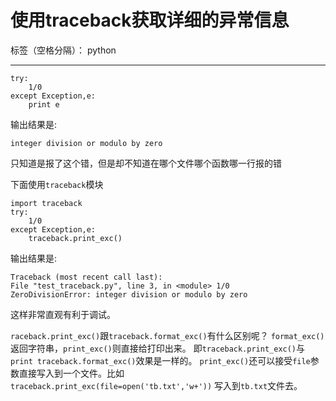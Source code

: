 ﻿# 使用traceback获取详细的异常信息

标签（空格分隔）： python

---

```
try:
    1/0
except Exception,e:
    print e
```
输出结果是:
```
integer division or modulo by zero
```
只知道是报了这个错，但是却不知道在哪个文件哪个函数哪一行报的错

下面使用`traceback`模块
```
import traceback
try:
    1/0
except Exception,e:
    traceback.print_exc()
```
输出结果是:
```
Traceback (most recent call last):
File "test_traceback.py", line 3, in <module> 1/0
ZeroDivisionError: integer division or modulo by zero
```
这样非常直观有利于调试。

`raceback.print_exc()`跟`traceback.format_exc()`有什么区别呢？
`format_exc()`返回字符串，`print_exc()`则直接给打印出来。
即`traceback.print_exc()`与`print traceback.format_exc()`效果是一样的。
`print_exc()`还可以接受`file`参数直接写入到一个文件。比如
`traceback.print_exc(file=open('tb.txt','w+'))`
写入到`tb.txt`文件去。
